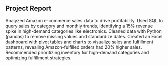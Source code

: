 ## Project Report
Analyzed Amazon e-commerce sales data to drive profitability. Used SQL to query sales by category and monthly trends, identifying a 15% revenue spike in high-demand categories like electronics. Cleaned data with Python (pandas) to remove missing values and standardize dates. Created an Excel dashboard with pivot tables and charts to visualize sales and fulfillment patterns, revealing Amazon-fulfilled orders had 20% higher sales. Recommended prioritizing inventory for high-demand categories and optimizing fulfillment strategies.
